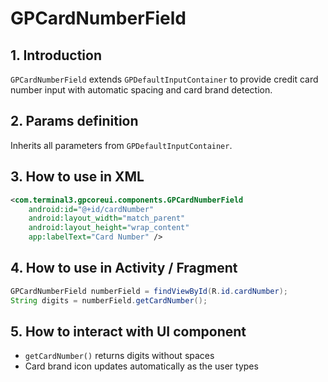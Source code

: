 # GPCardNumberField

## 1. Introduction
`GPCardNumberField` extends `GPDefaultInputContainer` to provide credit card number input with automatic spacing and card brand detection.

## 2. Params definition
Inherits all parameters from `GPDefaultInputContainer`.

## 3. How to use in XML
```xml
<com.terminal3.gpcoreui.components.GPCardNumberField
    android:id="@+id/cardNumber"
    android:layout_width="match_parent"
    android:layout_height="wrap_content"
    app:labelText="Card Number" />
```

## 4. How to use in Activity / Fragment
```java
GPCardNumberField numberField = findViewById(R.id.cardNumber);
String digits = numberField.getCardNumber();
```

## 5. How to interact with UI component
- `getCardNumber()` returns digits without spaces
- Card brand icon updates automatically as the user types
